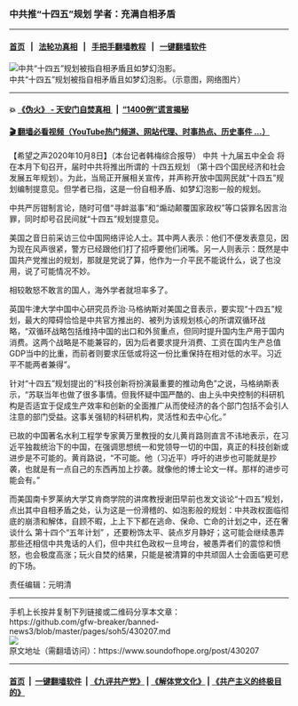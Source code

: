 ### 中共推“十四五”规划 学者：充满自相矛盾
------------------------

#### [首页](https://github.com/gfw-breaker/banned-news3/blob/master/README.md) &nbsp;&nbsp;|&nbsp;&nbsp; [法轮功真相](https://github.com/begood0513/basic/blob/master/README.md)  &nbsp;&nbsp;|&nbsp;&nbsp; [手把手翻墙教程](https://github.com/gfw-breaker/guides/wiki)  &nbsp;&nbsp;|&nbsp;&nbsp; [一键翻墙软件](https://github.com/gfw-breaker/nogfw/blob/master/README.md)  



<div><img alt="中共“十四五”规划被指自相矛盾且如梦幻泡影。" src="https://img.soundofhope.org/2020-10/20200828105539211-1602208950154.jpg"/>
<br/><figcaption class="caption">
 中共“十四五”规划被指自相矛盾且如梦幻泡影。（示意图，网络图片）
</figcaption></div><hr/>

#### 💥 [《伪火》 - 天安门自焚真相 ](http://158.247.195.190:10000/videos/blog/weihuo.html)&nbsp; |&nbsp; [“1400例”谎言揭秘  ](http://158.247.195.190:10000/videos/blog/jiexi1400.html)

#### [ 🎬  翻墙必看视频（YouTube热门频道、网站代理、时事热点、历史事件 ...）](https://github.com/gfw-breaker/links/blob/master/banned.md)

<div><div class="Content__Wrapper sc-1bvya0-0 grZQxZ">
 <p class="meta-top">
  <span class="meta">
   【希望之声2020年10月8日】（本台记者韩梅综合报导）
  </span>
  中共
  <ok href="/term/345565">
   十九届五中全会
  </ok>
  将在本月下旬召开，届时中共将推出所谓的
  <ok href="/term/338791">
   十四五规划
  </ok>
  （第十四个国民经济和社会发展五年规划）。为此，当局正开展相关宣传，并声称开放中国网民就“十四五”规划编制提意见。但学者已指，这是一份自相矛盾、如梦幻泡影一般的规划。
 </p>
 <p>
  中共严厉钳制言论，随时可借“寻衅滋事”和“煽动颠覆国家政权”等口袋罪名因言治罪，同时却号召民间就“十四五”规划提意见。
 </p>
 <div class="AD_Embed__Wrap-sc-1xslmin-0 igMuqX module desktop">
  <div>
  </div>
 </div>
 <p>
  美国之音日前采访三位中国网络评论人士。其中两人表示：他们不便发表意见，因为现在风声很紧，警方已经跟他们打了招呼要他们闭嘴。另一人则表示：既然是中国共产党推出的规划，那就是党说了算，他作为一介平民不能说什么，说了也没用，说了可能情况不妙。
 </p>
 <p>
  相较敢怒不敢言的国人，海外学者就坦率多了。
 </p>
 <p>
  英国牛津大学中国中心研究员乔治·马格纳斯对美国之音表示，要实现“十四五”规划，最大的障碍恰恰是中共官方推出的、被列为该规划核心的所谓双循环战略，“双循环战略包括维持中国的出口和外贸重点，但同时提升国内生产用于国内消费。这两个战略是不能兼容的，因为后者要求提升消费、工资在国内生产总值GDP当中的比重，而前者则要求压低或将这一份比重保持在相对低的水平。习近平不能两者兼得”。
 </p>
 <p>
  针对“十四五”规划提出的“科技创新将扮演最重要的推动角色”之说，马格纳斯表示，“苏联当年也做了很多事情。但我怀疑中国严酷的、由上头中央控制的科研机构是否适宜于促成生产效率和创新的全面推广从而使经济的各个部门包括不会引人注意的部门受益。这事关强韧的科研机构，灵活性和去中心化。”
 </p>
 <p>
  已故的中国著名水利工程学专家黄万里教授的女儿黄肖路则直言不讳地表示，在习近平独裁统治下的中国，在强调思想统一和党领导一切的中国，真正的科技创新或进步是不可能的。黄肖路说，“不可能。他（习近平）呼吁的进步也可能就是抄袭，也就是有一点自己的东西再加上抄袭。就像他的博士论文一样。那样的进步可能会有。”
 </p>
 <p>
  而美国南卡罗莱纳大学艾肯商学院的讲席教授谢田早前也发文谈论“十四五”规划，点出其中自相矛盾之处，认为这是一份滑稽的、如泡影般的规划：中共政权面临彻底的崩溃和解体，自顾不暇，上上下下都在逃命、保命、亡命的计划之中，还在奢谈什么
  <ok href="/term/393439">
   第十四个“五年计划”
  </ok>
  ，还要粉饰太平、装点岁月静好；这可能会继续愚弄那些还相信中共鬼话的人们，但中共红色政权一旦垮台，被愚弄者们的震惊和愤怒，也会极度高涨；玩火自焚的结果，只能是被清算的中共顽固人士会面临更可悲的下场。
 </p>
 <p class="meta-btm">
  责任编辑：元明清
 </p>
</div>
</div>
<hr/>
手机上长按并复制下列链接或二维码分享本文章：<br/>
https://github.com/gfw-breaker/banned-news3/blob/master/pages/soh5/430207.md <br/>
<a href='https://github.com/gfw-breaker/banned-news3/blob/master/pages/soh5/430207.md'><img src='https://github.com/gfw-breaker/banned-news3/blob/master/pages/soh5/430207.md.png'/></a> <br/>
原文地址（需翻墙访问）：https://www.soundofhope.org/post/430207


------------------------
#### [首页](https://github.com/gfw-breaker/banned-news3/blob/master/README.md) &nbsp;|&nbsp; [一键翻墙软件](https://github.com/gfw-breaker/nogfw/blob/master/README.md) &nbsp;| [《九评共产党》](https://github.com/gfw-breaker/9ping.md/blob/master/README.md#九评之一评共产党是什么) | [《解体党文化》](https://github.com/gfw-breaker/jtdwh.md/blob/master/README.md) | [《共产主义的终极目的》](https://github.com/gfw-breaker/gczydzjmd.md/blob/master/README.md)


<img src='http://gfw-breaker.win/banned-news3/pages/soh5/430207.md' width='0px' height='0px'/>